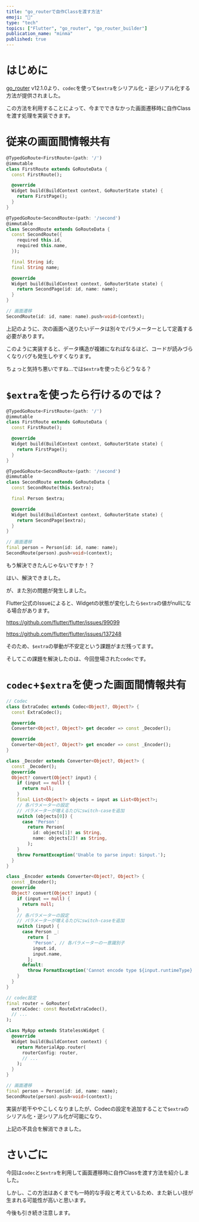 ```yaml
---
title: "go_routerで自作Classを渡す方法"
emoji: "👋"
type: "tech"
topics: ["Flutter", "go_router", "go_router_builder"]
publication_name: "minma"
published: true
---
```

# はじめに

[go_router](https://pub.dev/packages/go_router) v12.1.0より、`codec`を使って`$extra`をシリアル化・逆シリアル化する方法が提供されました。

この方法を利用することによって、今までできなかった画面遷移時に自作Classを渡す処理を実装できます。

# 従来の画面間情報共有

```dart
@TypedGoRoute<FirstRoute>(path: '/')
@immutable
class FirstRoute extends GoRouteData {
  const FirstRoute();

  @override
  Widget build(BuildContext context, GoRouterState state) {
    return FirstPage();
  }
}

@TypedGoRoute<SecondRoute>(path: '/second')
@immutable
class SecondRoute extends GoRouteData {
  const SecondRoute({
    required this.id,
    required this.name,
  });

  final String id;
  final String name;

  @override
  Widget build(BuildContext context, GoRouterState state) {
    return SecondPage(id: id, name: name);
  }
}

// 画面遷移
SecondRoute(id: id, name: name).push<void>(context);
```

上記のように、次の画面へ送りたいデータは別々でパラメーターとして定義する必要があります。

このように実装すると、データ構造が複雑になればなるほど、コードが読みづらくなりバグも発生しやすくなります。

ちょっと気持ち悪いですね…では`$extra`を使ったらどうなる？

# `$extra`を使ったら行けるのでは？

```dart
@TypedGoRoute<FirstRoute>(path: '/')
@immutable
class FirstRoute extends GoRouteData {
  const FirstRoute();

  @override
  Widget build(BuildContext context, GoRouterState state) {
    return FirstPage();
  }
}

@TypedGoRoute<SecondRoute>(path: '/second')
@immutable
class SecondRoute extends GoRouteData {
  const SecondRoute(this.$extra);

  final Person $extra;

  @override
  Widget build(BuildContext context, GoRouterState state) {
    return SecondPage($extra);
  }
}

// 画面遷移
final person = Person(id: id, name: name);
SecondRoute(person).push<void>(context);
```

もう解決できたんじゃないですか！？

はい、解決できました。

が、また別の問題が発生しました。

Flutter公式のIssueによると、Widgetの状態が変化したら`$extra`の値がnullになる場合があります。

https://github.com/flutter/flutter/issues/99099

https://github.com/flutter/flutter/issues/137248

そのため、`$extra`の挙動が不安定という課題がまだ残ってます。

そしてこの課題を解決したのは、今回登場された`codec`です。

# `codec`+`$extra`を使った画面間情報共有

```dart
// Codec
class ExtraCodec extends Codec<Object?, Object?> {
  const ExtraCodec();

  @override
  Converter<Object?, Object?> get decoder => const _Decoder();

  @override
  Converter<Object?, Object?> get encoder => const _Encoder();
}

class _Decoder extends Converter<Object?, Object?> {
  const _Decoder();
  @override
  Object? convert(Object? input) {
    if (input == null) {
      return null;
    }
    final List<Object?> objects = input as List<Object?>;
    // 各パラメーターの設定
    // パラメーターが増えるたびにswitch-caseを追加
    switch (objects[0]) {
      case 'Person':
        return Person(
          id: objects[1]! as String,
          name: objects[2]! as String,
        );
    }
    throw FormatException('Unable to parse input: $input.');
  }
}

class _Encoder extends Converter<Object?, Object?> {
  const _Encoder();
  @override
  Object? convert(Object? input) {
    if (input == null) {
      return null;
    }
    // 各パラメーターの設定
    // パラメーターが増えるたびにswitch-caseを追加
    switch (input) {
      case Person _:
        return [
          'Person', // 各パラメーターの一意識別子
          input.id,
          input.name,
        ];
      default:
        throw FormatException('Cannot encode type ${input.runtimeType}.');
    }
  }
}

// codec設定
final router = GoRouter(
  extraCodec: const RouteExtraCodec(),
  // ...
);

class MyApp extends StatelessWidget {
  @override
  Widget build(BuildContext context) {
    return MaterialApp.router(
      routerConfig: router,
      // ...
    );
  }
}

// 画面遷移
final person = Person(id: id, name: name);
SecondRoute(person).push<void>(context);
```

実装が若干ややこしくなりましたが、Codecの設定を追加することで`$extra`のシリアル化・逆シリアル化が可能になり、

上記の不具合を解消できました。

# さいごに

今回は`codec`と`$extra`を利用して画面遷移時に自作Classを渡す方法を紹介しました。

しかし、この方法はあくまでも一時的な手段と考えているため、また新しい技が生まれる可能性が高いと思います。

今後も引き続き注意します。

